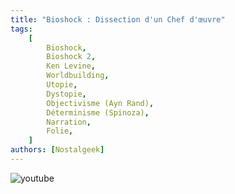 ```yaml
---
title: "Bioshock : Dissection d'un Chef d'œuvre"
tags:
    [
        Bioshock,
        Bioshock 2,
        Ken Levine,
        Worldbuilding,
        Utopie,
        Dystopie,
        Objectivisme (Ayn Rand),
        Déterminisme (Spinoza),
        Narration,
        Folie,
    ]
authors: [Nostalgeek]
---
```


![youtube](https://www.youtube.com/watch?v=AH4YNPIrz2M)

